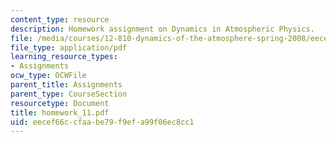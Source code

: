 ```yaml
---
content_type: resource
description: Homework assignment on Dynamics in Atmospheric Physics.
file: /media/courses/12-810-dynamics-of-the-atmosphere-spring-2008/eecef66ccfaabe79f9efa99f06ec8cc1_homework_11.pdf
file_type: application/pdf
learning_resource_types:
- Assignments
ocw_type: OCWFile
parent_title: Assignments
parent_type: CourseSection
resourcetype: Document
title: homework_11.pdf
uid: eecef66c-cfaa-be79-f9ef-a99f06ec8cc1
---
```

